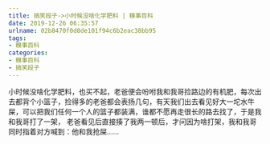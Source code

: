 ```yaml
---
title: 搞笑段子->小时候没啥化学肥料 | 糗事百科
date: 2019-12-26 06:35:57
urlname: 02b8470f0d8de101f94c6b2eac38bb95
tags: 
- 糗事百科
categories:
- 糗事百科
- 搞笑段子
---
```

小时候没啥化学肥料，也买不起，老爸便会吩咐我和我哥捡路边的有机肥，每次出去都背个小篮子，捡得多的老爸都会表扬几句，有天我们出去看见好大一坨水牛屎，可以把我们任何一个人的篮子都装满，谁都不愿再走很长的路去找了，于是我和我哥打了一架，         老爸看见后直接揍了我两一顿后，才问因为啥打架，我和我哥同时指着对方喊到：他和我抢屎……


